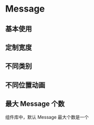 # Message

## 基本使用

<code src="./document/basic.tsx"></code>

## 定制宽度

<code src="./document/width.tsx"></code>

## 不同类别

<code src="./document/type.tsx"></code>

## 不同位置动画

<code src="./document/position.tsx"></code>

## 最大 Message 个数

组件库中，默认 Message 最大个数是一个

<code src="./document/maxCount.tsx"></code>
